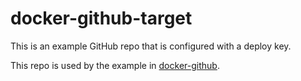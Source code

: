 # docker-github-target

This is an example GitHub repo that is configured with a deploy key.

This repo is used by the example in [docker-github](https://github.com/CU-CommunityApps/docker-github).